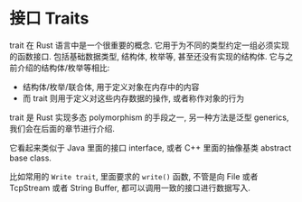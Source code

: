 # 接口 Traits

trait 在 Rust 语言中是一个很重要的概念. 它用于为不同的类型约定一组必须实现的函数接口.
包括基础数据类型, 结构体, 枚举等, 甚至还没有实现的结构体. 它与之前介绍的结构体/枚举等相比:
- 结构体/枚举/联合体, 用于定义对象在内存中的内容
- 而 trait 则用于定义对这些内存数据的操作, 或者称作对象的行为

trait 是 Rust 实现多态 polymorphism 的手段之一, 另一种方法是泛型 generics, 我们会在后面的章节进行介绍.

它看起来类似于 Java 里面的接口 interface, 或者 C++ 里面的抽像基类 abstract base class.

比如常用的 `Write trait`, 里面要求的 `write()` 函数, 不管是向 File 或者 TcpStream 或者
String Buffer, 都可以调用一致的接口进行数据写入.
